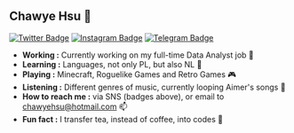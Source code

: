 ## Chawye Hsu 👋
[![Twitter Badge](https://img.shields.io/badge/-@chawyehsu-1ca0f1?style=flat-square&logo=twitter&logoColor=white&link=https://twitter.com/chawyehsu)](https://twitter.com/chawyehsu) 
[![Instagram Badge](https://img.shields.io/badge/-@chawyehsu-c13584?style=flat-square&logo=instagram&logoColor=white&link=https://instagram.com/chawyehsu)](https://instagram.com/chawyehsu) 
[![Telegram Badge](https://img.shields.io/badge/-@chawyehsu-0088cc?style=flat-square&logo=telegram&logoColor=white&link=https://t.me/s/chawyehsu)](https://t.me/s/chawyehsu) 

- **Working :** Currently working on my full-time Data Analyst job 🔭
- **Learning :** Languages, not only PL, but also NL 📖
- **Playing :** Minecraft, Roguelike Games and Retro Games 🎮
- **Listening :** Different genres of music, currently looping Aimer's songs 🎵
- **How to reach me :** via SNS (badges above), or email to chawyehsu@hotmail.com 📫
- **Fun fact :** I transfer tea, instead of coffee, into codes 🤔

<!--
**chawyehsu/chawyehsu** is a ✨ _special_ ✨ repository because its `README.md` (this file) appears on your GitHub profile.

Here are some ideas to get you started:

- 🔭 I’m currently working on ...
- 🌱 I’m currently learning ...
- 👯 I’m looking to collaborate on ...
- 🤔 I’m looking for help with ...
- 💬 Ask me about ...
- 📫 How to reach me: ...
- 😄 Pronouns: ...
- ⚡ Fun fact: ...
-->
